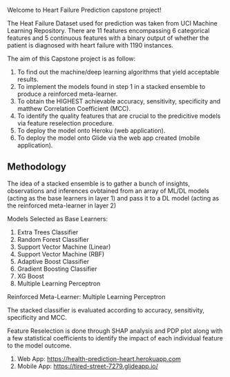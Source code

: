 Welcome to Heart Failure Prediction capstone project! 

The Heat Failure Dataset used for prediction was taken from UCI Machine Learning Repository. There are 11 features encompassing 6 categorical features and 5 continuous features with a binary output of whether the patient is diagnosed with heart failure with 1190 instances.

The aim of this Capstone project is as follow:
1. To find out the machine/deep learning algorithms that yield acceptable results.
2. To implement the models found in step 1 in a stacked ensemble to produce a reinforced meta-learner.
3. To obtain the HIGHEST achievable accuracy, sensitivity, specificity and matthew Correlation Coefficient (MCC).
4. To identify the quality features that are crucial to the predicitive models via feature reselection procedure.
5. To deploy the model onto Heroku (web application).
6. To deploy the model onto Glide via the web app created (mobile application).


Methodology
----------------------------------------------------------------------------------------------------------------------------------------------------------------------
The idea of a stacked ensemble is to gather a bunch of insights, observations and inferences ovbtained from an array of ML/DL models (acting as the base learners in layer 1) and pass it to a DL model (acting as the reinforced meta-learner in layer 2)

Models Selected as Base Learners:
1. Extra Trees Classifier
2. Random Forest Classifier
3. Support Vector Machine (Linear)
4. Support Vector Machine (RBF)
5. Adaptive Boost Classifier
6. Gradient Boosting Classifier                                                       
7. XG Boost
8. Multiple Learning Perceptron


Reinforced Meta-Learner:
Multiple Learning Perceptron


The stacked classifier is evaluated according to accuracy, sensitivity, specificity and MCC.

Feature Reselection is done through SHAP analysis and PDP plot along with a few statistical coefficients to identify the impact of each individual feature to the model outcome.

1. Web App: https://health-prediction-heart.herokuapp.com
2. Mobile App: https://tired-street-7279.glideapp.io/
